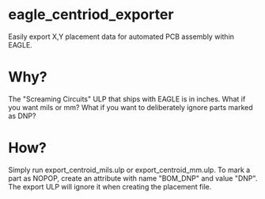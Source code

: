 # eagle_centriod_exporter

Easily export X,Y placement data for automated PCB assembly within EAGLE.

# Why?

The "Screaming Circuits" ULP that ships with EAGLE is in inches. What if you want mils or mm? What if you want to deliberately ignore parts marked as DNP?

# How?

Simply run export_centroid_mils.ulp or export_centroid_mm.ulp. To mark a part as NOPOP, create an attribute with name "BOM_DNP" and value "DNP". The export ULP will ignore it when creating the placement file.
